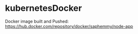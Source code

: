 # kubernetesDocker

Docker image built and Pushed: https://hub.docker.com/repository/docker/saphemmy/node-app